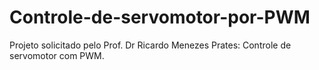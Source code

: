 # Controle-de-servomotor-por-PWM
Projeto solicitado pelo Prof. Dr Ricardo Menezes Prates: Controle de servomotor com PWM.
